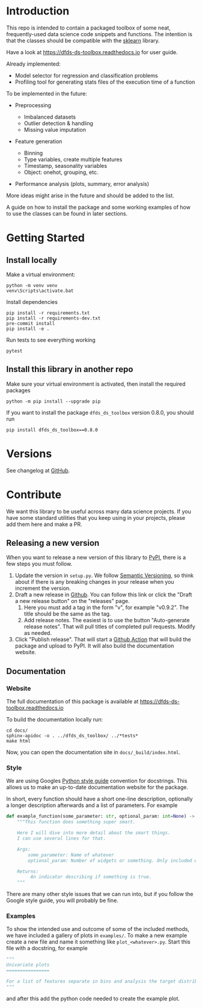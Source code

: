 # Introduction

This repo is intended to contain a packaged toolbox of some neat,
frequently-used data science code snippets and functions. The intention is that
the classes should be compatible with the
[sklearn](https://scikit-learn.org/stable/) library.

Have a look at https://dfds-ds-toolbox.readthedocs.io for user guide.

Already implemented:

- Model selector for regression and classification problems
- Profiling tool for generating stats files of the execution time of a function

To be implemented in the future:

- Preprocessing

  - Imbalanced datasets
  - Outlier detection & handling
  - Missing value imputation

- Feature generation

  - Binning
  - Type variables, create multiple features
  - Timestamp, seasonality variables
  - Object: onehot, grouping, etc.

- Performance analysis (plots, summary, error analysis)

More ideas might arise in the future and should be added to the list.

A guide on how to install the package and some working examples of how to use
the classes can be found in later sections.

# Getting Started

## Install locally

Make a virtual environment:

```shell
python -m venv venv
venv\Scripts\activate.bat
```

Install dependencies

```shell
pip install -r requirements.txt
pip install -r requirements-dev.txt
pre-commit install
pip install -e .
```

Run tests to see everything working

```shell
pytest
```

## Install this library in another repo

Make sure your virtual environment is activated, then install the required
packages

```shell
python -m pip install --upgrade pip
```

If you want to install the package `dfds_ds_toolbox` version 0.8.0, you should
run

```shell
pip install dfds_ds_toolbox==0.8.0
```

# Versions

See changelog at
[GitHub](https://github.com/dfds-data/dfds-ds-toolbox/releases).

# Contribute

We want this library to be useful across many data science projects. If you have
some standard utilities that you keep using in your projects, please add them
here and make a PR.

## Releasing a new version

When you want to release a new version of this library to
[PyPI](https://pypi.org/project/dfds-ds-toolbox/), there is a few steps you must
follow.

1. Update the version in `setup.py`. We follow
   [Semantic Versioning](https://semver.org/), so think about if there is any
   breaking changes in your release when you increment the version.
2. Draft a new release in
   [Github](https://github.com/dfds-data/dfds-ds-toolbox/releases/new). You can
   follow this link or click the "Draft a new release button" on the "releases"
   page.
   1. Here you must add a tag in the form "v<VERSION>", for example "v0.9.2".
      The title should be the same as the tag.
   2. Add release notes. The easiest is to use the button "Auto-generate release
      notes". That will pull titles of completed pull requests. Modify as
      needed.
3. Click "Publish release". That will start a
   [Github Action](https://github.com/dfds-data/dfds-ds-toolbox/actions) that
   will build the package and upload to PyPI. It will also build the
   documentation website.

## Documentation

### Website

The full documentation of this package is available at
https://dfds-ds-toolbox.readthedocs.io

To build the documentation locally run:

```shell
cd docs/
sphinx-apidoc -o . ../dfds_ds_toolbox/ ../*tests*
make html
```

Now, you can open the documentation site in `docs/_build/index.html`.

### Style

We are using Googles
[Python style guide](https://google.github.io/styleguide/pyguide.html#381-docstrings)
convention for docstrings. This allows us to make an up-to-date documentation
website for the package.

In short, every function should have a short one-line description, optionally a
longer description afterwards and a list of parameters. For example

```python
def example_function(some_parameter: str, optional_param: int=None) -> bool:
    """This function does something super smart.

    Here I will dive into more detail about the smart things.
    I can use several lines for that.

    Args:
        some_parameter: Name of whatever
        optional_param: Number of widgets or something. Only included when all the starts align.

    Returns:
         An indicator describing if something is true.
    """
```

There are many other style issues that we can run into, but if you follow the
Google style guide, you will probably be fine.

### Examples

To show the intended use and outcome of some of the included methods, we have
included a gallery of plots in `examples/`. To make a new example create a new
file and name it something like `plot_<whatever>.py`. Start this file with a
docstring, for example

```python
"""
Univariate plots
================

For a list of features separate in bins and analysis the target distribution in both Train and Test
"""
```

and after this add the python code needed to create the example plot.
